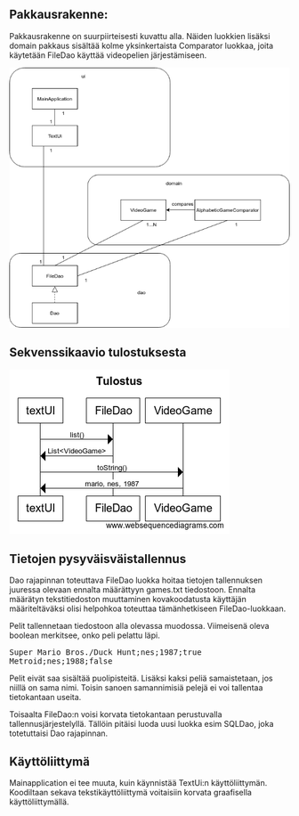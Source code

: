 ## Pakkausrakenne:

Pakkausrakenne on suurpiirteisesti kuvattu alla. Näiden luokkien lisäksi domain pakkaus sisältää kolme yksinkertaista Comparator luokkaa, joita käytetään FileDao käyttää videopelien järjestämiseen. 

![](OTarkkitehtuuriuusin.png)

## Sekvenssikaavio tulostuksesta

![](Tulostus.png)

## Tietojen pysyväisväistallennus

Dao rajapinnan toteuttava FileDao luokka hoitaa tietojen tallennuksen juuressa olevaan ennalta määrättyyn games.txt tiedostoon. Ennalta määrätyn tekstitiedoston muuttaminen kovakoodatusta käyttäjän määriteltäväksi olisi helpohkoa toteuttaa tämänhetkiseen FileDao-luokkaan.

Pelit tallennetaan tiedostoon alla olevassa muodossa. Viimeisenä oleva boolean merkitsee, onko peli pelattu läpi.

<pre>
Super Mario Bros./Duck Hunt;nes;1987;true
Metroid;nes;1988;false
</pre>

Pelit eivät saa sisältää puolipisteitä. Lisäksi kaksi peliä samaistetaan, jos niillä on sama nimi. Toisin sanoen samannimisiä pelejä ei voi tallentaa tietokantaan useita.

Toisaalta FileDao:n voisi korvata tietokantaan perustuvalla tallennusjärjestelyllä. Tällöin pitäisi luoda uusi luokka esim SQLDao, joka totetuttaisi Dao rajapinnan.



## Käyttöliittymä

Mainapplication ei tee muuta, kuin käynnistää TextUi:n käyttöliittymän. Koodiltaan sekava tekstikäyttöliittymä voitaisiin korvata graafisella käyttöliittymällä.

